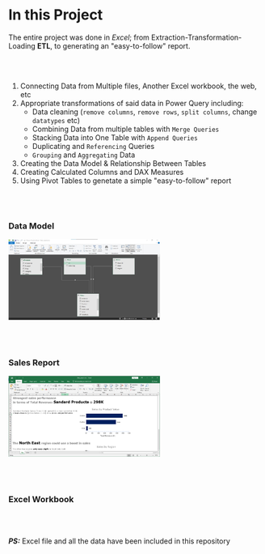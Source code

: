 # In this Project
The entire project was done in *Excel*; from Extraction-Transformation-Loading **ETL**, to generating an "easy-to-follow" report.


&nbsp;&nbsp;  
&nbsp;&nbsp;  


1.	Connecting Data from Multiple files, Another Excel workbook, the web, etc
2.	Appropriate transformations of said data in Power Query including:
    * Data cleaning (`remove columns`, `remove rows`, `split columns`, change `datatypes` etc)
    * Combining Data from multiple tables with `Merge Queries`
    * Stacking Data into One Table with `Append Queries`
    * Duplicating and `Referencing` Queries
    * `Grouping` and `Aggregating` Data
4.	Creating the Data Model & Relationship Between Tables
5.	Creating Calculated Columns and DAX Measures
7.	Using Pivot Tables to genetate a simple "easy-to-follow" report



&nbsp;&nbsp;  
&nbsp;&nbsp;  



### Data Model
<img
  src="https://github.com/EnuelOB-1/Portfolio-projects/blob/main/Sales-report%20with%20Power%20Query%2C%20Power%20Pivot%2C%20and%20DAX%20(Excel)/Data%20model.jpg"
  alt="Data Model"
  title="Data Model"
  style="display: inline-block; margin: 0 auto; max-width: 300px">

&nbsp;&nbsp;  
&nbsp;&nbsp;  



### Sales Report
<img
  src="https://github.com/EnuelOB-1/Portfolio-projects/blob/main/Sales-report%20with%20Power%20Query%2C%20Power%20Pivot%2C%20and%20DAX%20(Excel)/Report.jpg"
  alt="Sales Report"
  title="Sales Report"
  style="display: inline-block; margin: 0 auto; max-width: 300px">


&nbsp;&nbsp;  
&nbsp;&nbsp;  


### Excel Workbook

&nbsp;&nbsp;  
&nbsp;&nbsp;  




**_PS:_** Excel file and all the data have been included in this repository
<!--Click [*Here*]() to view the full code-->

